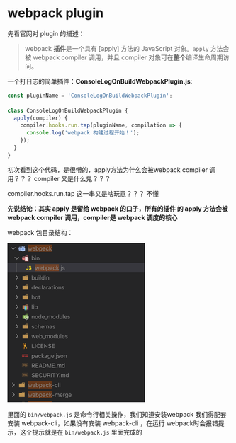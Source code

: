 # webpack plugin

先看官网对 plugin 的描述：

> webpack **插件**是一个具有 [apply] 方法的 JavaScript 对象。`apply` 方法会被 webpack compiler 调用，并且 compiler 对象可在**整个**编译生命周期访问。

一个打日志的简单插件：**ConsoleLogOnBuildWebpackPlugin.js**:

```javascript
const pluginName = 'ConsoleLogOnBuildWebpackPlugin';

class ConsoleLogOnBuildWebpackPlugin {
  apply(compiler) {
    compiler.hooks.run.tap(pluginName, compilation => {
      console.log('webpack 构建过程开始！');
    });
  }
}
```

初次看到这个代码，是很懵的，apply方法为什么会被webpack compiler 调用？？？ compiler 又是什么鬼？？？

compiler.hooks.run.tap 这一串又是啥玩意？？？ 不懂

**先说结论：其实 apply 是留给 webpack 的口子，所有的插件 的 apply 方法会被 webpack compiler 调用，compiler是 webpack 调度的核心**

webpack 包目录结构：

![](../assert/webpack-catalog.png)

里面的 `bin/webpack.js` 是命令行相关操作，我们知道安装webpack 我们得配套安装 webpack-cli，如果没有安装 webpack-cli ，在运行 webpack时会报错提示，这个提示就是在 `bin/webpack.js` 里面完成的